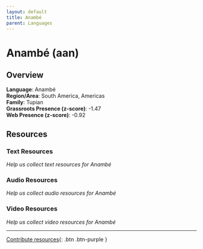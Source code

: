 ```yaml
---
layout: default
title: Anambé
parent: Languages
---
```


# Anambé (aan)

## Overview

**Language**: Anambé  
**Region/Area**: South America, Americas  
**Family**: Tupian  
**Grassroots Presence (z-score)**: -1.47  
**Web Presence (z-score)**: -0.92  

## Resources

### Text Resources
*Help us collect text resources for Anambé*

### Audio Resources
*Help us collect audio resources for Anambé*

### Video Resources
*Help us collect video resources for Anambé*

---

[Contribute resources](https://forms.office.com/e/1SfLJx3u1r){: .btn .btn-purple }

